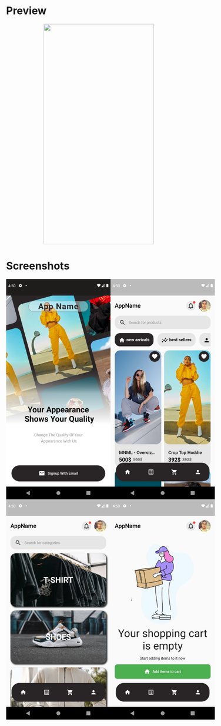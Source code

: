 # Preview

<center>
<img width="300" height="600" src="./screenshots/preview.gif">
</center>

# Screenshots

<style>
.image-block {
  display: flex;
}
</style>

<center>
<div class="image-block">
<img width="300" height="600" src="./screenshots/1.png">
<img width="300" height="600" src="./screenshots/2.png">
</div>

<div class="image-block">
<img width="300" height="600" src="./screenshots/3.png">
<img width="300" height="600" src="./screenshots/4.png">
</div>
<center>
